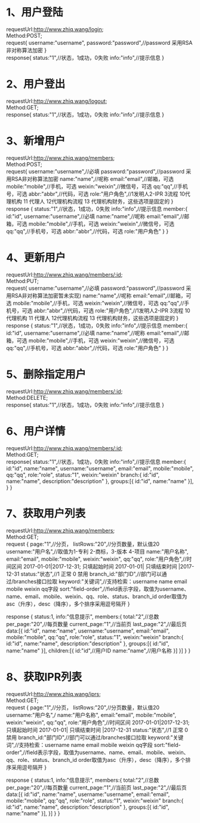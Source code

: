 # 1、用户登陆
requestUrl:http://www.zhiq.wang/login;  
Method:POST;  
request{
	username:"username",
	password:"password",//password 采用RSA非对称算法加密
}  
response{
	status:"1",//状态，1成功，0失败
	info:"info",//提示信息
}

# 2、用户登出
requestUrl:http://www.zhiq.wang/logout;  
Method:GET;  
response{
	status:"1",//状态，1成功，0失败
	info:"info",//提示信息
}

# 3、新增用户
requestUrl:http://www.zhiq.wang/members;  
Method:POST;  
request{
	username:"username",//必填
	password:"password",//password 采用RSA非对称算法加密
	name:"name",//呢称 
	email:"email",//邮箱，可选
	mobile:"mobile",//手机，可选
	weixin:"weixin",//微信号，可选
	qq:"qq",//手机号，可选
	abbr:"abbr",//代码，可选
	role:"用户角色",//1发明人2-IPR 3流程 10代理机构 11 代理人 12代理机构流程 13 代理机构财务，这些选项是固定的
} 
response {
	status:"1",//状态，1成功，0失败
	info:"info",//提示信息
	member:{
		id:"id",
		username:"username",//必填
		name:"name",//呢称 
		email:"email",//邮箱，可选
		mobile:"mobile",//手机，可选
		weixin:"weixin",//微信号，可选
		qq:"qq",//手机号，可选
		abbr:"abbr",//代码，可选
		role:"用户角色"
	}
}

# 4、更新用户
requestUrl:http://www.zhiq.wang/members/:id;  
Method:PUT;  
request{
	username:"username",//必填
	password:"password",//password 采用RSA非对称算法加密暂未实现)
	name:"name",//呢称 
	email:"email",//邮箱，可选
	mobile:"mobile",//手机，可选
	weixin:"weixin",//微信号，可选
	qq:"qq",//手机号，可选
	abbr:"abbr",//代码，可选
	role:"用户角色",//1发明人2-IPR 3流程 10代理机构 11 代理人 12代理机构流程 13 代理机构财务，这些选项是固定的
} 
response {
	status:"1",//状态，1成功，0失败
	info:"info",//提示信息
	member:{
		id:"id",
		username:"username",//必填
		name:"name",//呢称 
		email:"email",//邮箱，可选
		mobile:"mobile",//手机，可选
		weixin:"weixin",//微信号，可选
		qq:"qq",//手机号，可选
		abbr:"abbr",//代码，可选
		role:"用户角色"
	}
}

# 5、删除指定用户
requestUrl:http://www.zhiq.wang/members/:id;  
Method:DELETE;  
response{
	status:"1",//状态，1成功，0失败
	info:"info",//提示信息
}

# 6、用户详情
requestUrl:http://www.zhiq.wang/members/:id;  
Method:GET;  
response{
	status:"1",//状态，1成功，0失败
	info:"info",//提示信息
	member:{
		id:"id",
		name:"name",
		username:"username",
		email:"email",
		mobile:"mobile",
		qq:"qq",
		role:"role",
		status:"1",
		weixin:"weixin"
		branch:{
			id:"id",
			name:"name",
			description:"description"
		},
		groups:[{
			id:"id",
			name:"name"
		}],
	}
}

# 7、获取用户列表
requestUrl:http://www.zhiq.wang/members;  
Method:GET;  
request {
    page:"1",//分页，
    listRows:"20",//分页数量，默认值20
	username:"用户名",//取值为1-专利 2-商标，3-版本 4-项目
	name:"用户名称",
    email:"email",
	mobile:"mobile",
	weixin:"weixin",
	qq:"qq",
	role:"用户角色",//时间区间 2017-01-01|2017-12-31; 只填起始时间 2017-01-01| 只填结束时间 |2017-12-31
	status:"状态",//1 正常 0 禁用
	branch_id:"部门ID",//部门可以通过/branches接口拉取
	keyword:"关键词",//支持检索：username name email mobile weixin qq字段
	sort:"field-order",//field表示字段，取值为username、name、email、mobile、weixin、qq、role、status、branch_id order取值为asc（升序），desc（降序），多个排序采用逗号隔开
}  

response {
    status:1,
    info:"信息提示",
    members:{
        total:"2",//总数
        per_page:"20",//每页数量
        current_page:"1",//当前页
        last_page:"2",//最后页
        data:[{
            id:"id",
			name:"name",
			username:"username",
			email:"email",
			mobile:"mobile",
			qq:"qq",
			role:"role",
			status:"1",
			weixin:"weixin"
			branch:{
				id:"id",
				name:"name",
				description:"description"
			},
			groups:[{
				id:"id",
				name:"name"
			}],
			children:[{
				id:"id",//用户ID
				name:"name",//用户名称
			}]
        }]
    }
}

# 8、获取IPR列表
requestUrl:http://www.zhiq.wang/iprs;  
Method:GET;  
request {
    page:"1",//分页，
    listRows:"20",//分页数量，默认值20
	username:"用户名",/
	name:"用户名称",
    email:"email",
	mobile:"mobile",
	weixin:"weixin",
	qq:"qq",
	role:"用户角色",//时间区间 2017-01-01|2017-12-31; 只填起始时间 2017-01-01| 只填结束时间 |2017-12-31
	status:"状态",//1 正常 0 禁用
	branch_id:"部门ID",//部门可以通过/branches接口拉取
	keyword:"关键词",//支持检索：username name email mobile weixin qq字段
	sort:"field-order",//field表示字段，取值为username、name、email、mobile、weixin、qq、role、status、branch_id order取值为asc（升序），desc（降序），多个排序采用逗号隔开
}  

response {
    status:1,
    info:"信息提示",
    members:{
        total:"2",//总数
        per_page:"20",//每页数量
        current_page:"1",//当前页
        last_page:"2",//最后页
        data:[{
            id:"id",
			name:"name",
			username:"username",
			email:"email",
			mobile:"mobile",
			qq:"qq",
			role:"role",
			status:"1",
			weixin:"weixin"
			branch:{
				id:"id",
				name:"name",
				description:"description"
			},
			groups:[{
				id:"id",
				name:"name"
			}],
        }]
    }
}



